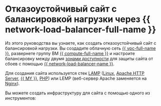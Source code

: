 # Отказоустойчивый сайт с балансировкой нагрузки через {{ network-load-balancer-full-name }}


Из этого руководства вы узнаете, как создать отказоустойчивый сайт с балансировкой нагрузки. Вы создадите облачную сеть [{{ vpc-full-name }}](../../vpc/), развернете группу ВМ [{{ compute-full-name }}](../../compute/) и настроите балансировку между двумя [зонами доступности](../../overview/concepts/geo-scope.md) для защиты сайта от сбоев с помощью [{{ network-load-balancer-name }}](../../network-load-balancer/).

Для создания сайта используется стек [LAMP](https://ru.wikipedia.org/wiki/LAMP) ([Linux](https://www.linux.org/), [Apache HTTP Server](https://httpd.apache.org/), [{{ MY }}](https://www.mysql.com/), [PHP](https://www.php.net/)) или LEMP (веб-сервер Apache заменяется на [Nginx](https://www.nginx.com/)).

Вы можете создать инфраструктуру для сайта с помощью одного из инструментов: